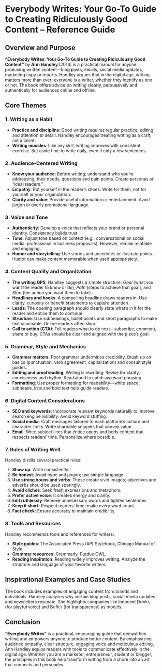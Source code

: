 # Everybody Writes: Your Go-To Guide to Creating Ridiculously Good Content – Reference Guide

## Overview and Purpose

**“Everybody Writes: Your Go-To Guide to Creating Ridiculously Good Content”** by **Ann Handley** (2014) is a practical manual for anyone producing written content—blog posts, emails, social media updates, marketing copy or reports. Handley argues that in the digital age, writing matters more than ever; everyone is a writer, whether they identify as one or not. The book offers advice on writing clearly, persuasively and authentically for audiences online and offline.

## Core Themes

### 1. Writing as a Habit

- **Practice and discipline**: Good writing requires regular practice, editing and attention to detail. Handley encourages treating writing as a craft, not a talent.
- **Writing muscles**: Like any skill, writing improves with consistent exercise. Set aside time to write daily, even if only a few sentences.

### 2. Audience-Centered Writing

- **Know your audience**: Before writing, understand who you’re addressing, their needs, questions and pain points. Create personas or “ideal readers.”
- **Empathy**: Put yourself in the reader’s shoes. Write for them, not for yourself or your organization.
- **Clarity and value**: Provide useful information or entertainment. Avoid jargon or overly promotional language.

### 3. Voice and Tone

- **Authenticity**: Develop a voice that reflects your brand or personal identity. Consistency builds trust.
- **Tone**: Adjust tone based on context (e.g., conversational on social media; professional in business proposals). However, remain relatable and engaging.
- **Humor and storytelling**: Use stories and anecdotes to illustrate points. Humor can make content memorable when used appropriately.

### 4. Content Quality and Organization

- **The writing GPS**: Handley suggests a simple structure: *Goal* (what you want the reader to know or do), *Path* (steps to achieve that goal), and *Stop* (the action you want them to take).
- **Headlines and hooks**: A compelling headline draws readers in. Use clarity, curiosity or benefit statements to capture attention.
- **Leads**: The opening paragraph should clearly state what’s in it for the reader and entice them to continue.
- **Structure**: Use subheadings, bullet points and short paragraphs to make text scannable. Online readers often skim.
- **Call to action (CTA)**: Tell readers what to do next—subscribe, comment, share or buy. CTAs should be clear and aligned with the piece’s goal.

### 5. Grammar, Style and Mechanics

- **Grammar matters**: Poor grammar undermines credibility. Brush up on basics (punctuation, verb agreement, capitalization) and consult style guides.
- **Editing and proofreading**: Writing is rewriting. Revise for clarity, conciseness and rhythm. Read aloud to catch awkward phrasing.
- **Formatting**: Use proper formatting for readability—white space, subheads, lists and bold text help guide readers.

### 6. Digital Content Considerations

- **SEO and keywords**: Incorporate relevant keywords naturally to improve search engine visibility. Avoid keyword stuffing.
- **Social media**: Craft messages tailored to each platform’s culture and character limits. Write shareable snippets that convey value.
- **Email**: Write subject lines that entice opens and body content that respects readers’ time. Personalize where possible.

### 7. Rules of Writing Well

Handley distills several practical rules:

1. **Show up**: Write consistently.
2. **Be honest**: Avoid hype and jargon; use simple language.
3. **Use strong nouns and verbs**: These create vivid images; adjectives and adverbs should be used sparingly.
4. **Avoid cliches**: Seek fresh expressions and metaphors.
5. **Prefer active voice**: It creates energy and clarity.
6. **Edit ruthlessly**: Remove unnecessary words and tighten sentences.
7. **Keep it short**: Respect readers’ time; make every word count.
8. **Fact check**: Ensure accuracy to maintain credibility.

### 8. Tools and Resources

Handley recommends tools and references for writers:

- **Style guides**: The Associated Press (AP) Stylebook, Chicago Manual of Style.
- **Grammar resources**: Grammarly, Purdue OWL.
- **Reading inspiration**: Reading widely improves writing. Analyze the structure and language of your favorite writers.

## Inspirational Examples and Case Studies

The book includes examples of engaging content from brands and individuals. Handley analyzes why certain blog posts, social media updates and newsletters resonate. She highlights companies like Innocent Drinks (for playful voice) and Buffer (for transparency) as models.

## Conclusion

**“Everybody Writes”** is a practical, encouraging guide that demystifies writing and empowers anyone to produce better content. By emphasizing audience empathy, clear structure, engaging voice and meticulous editing, Ann Handley equips readers with tools to communicate effectively in the digital age. Whether you are a marketer, entrepreneur, student or blogger, the principles in this book help transform writing from a chore into an art that connects and persuades.
